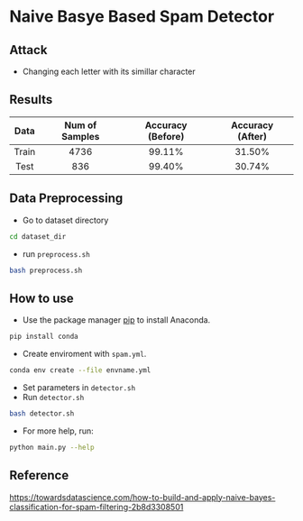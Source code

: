 # Naive Basye Based Spam Detector

## Attack

- Changing each letter with its simillar character

## Results

<table style="text-align:center">
    <thead>
        <tr>
            <th>Data</th>
            <th>Num of Samples</th>
            <th>Accuracy (Before)</th>
            <th>Accuracy (After)</th>
        </tr>
    </thead>
    <tbody>
        <tr>
            <td>Train</td>
            <td>4736</td>
            <td>99.11%</td>
            <td>31.50%</td>
        </tr>
        <tr>
            <td>Test</td>
            <td>836</td>
            <td>99.40%</td>
            <td>30.74%</td>
        </tr>
    </tbody>
</table>

## Data Preprocessing

- Go to dataset directory

```bash
cd dataset_dir
```

- run `preprocess.sh`

```bash
bash preprocess.sh
```

## How to use

- Use the package manager [pip](https://pip.pypa.io/en/stable/) to install Anaconda.

```bash
pip install conda
```

- Create enviroment with `spam.yml`.

```bash
conda env create --file envname.yml
```

- Set parameters in `detector.sh`
- Run `detector.sh`

```bash
bash detector.sh
```

- For more help, run:

```bash
python main.py --help
```

## Reference

https://towardsdatascience.com/how-to-build-and-apply-naive-bayes-classification-for-spam-filtering-2b8d3308501
